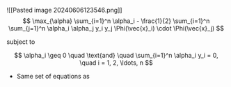 ![[Pasted image 20240606123546.png]]
$$
\max_{\alpha} \sum_{i=1}^n \alpha_i - \frac{1}{2} \sum_{i=1}^n \sum_{j=1}^n \alpha_i \alpha_j y_i y_j \Phi(\vec{x}_i) \cdot \Phi(\vec{x}_j)
$$

subject to

$$
\alpha_i \geq 0 \quad \text{and} \quad \sum_{i=1}^n \alpha_i y_i = 0, \quad i = 1, 2, \ldots, n
$$
- Same set of equations as 